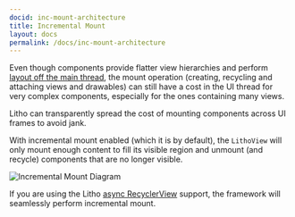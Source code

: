 ```yaml
---
docid: inc-mount-architecture
title: Incremental Mount
layout: docs
permalink: /docs/inc-mount-architecture
---
```


Even though components provide flatter view hierarchies and perform [layout off the main thread](/docs/architecture#asynchronous-layout), the mount operation (creating, recycling and attaching views and drawables) can still have a cost in the UI thread for very complex components, especially for the ones containing many views.

Litho can transparently spread the cost of mounting components across UI frames to avoid jank.

With incremental mount enabled (which it is by default), the `LithoView` will only mount enough content to fill its visible region and unmount (and recycle) components that are no longer visible.
  
![Incremental Mount Diagram](/static/images/incremental-mount.png)

If you are using the Litho [async RecyclerView](/docs/recycler-component) support, the framework will seamlessly perform incremental mount.